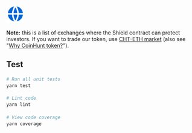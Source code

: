 [![Website](./img/global-fill.svg?raw=true&sanitize=true "Open website")](http://shieldfinance.net/)

**Note:** this is a list of exchanges where the Shield contract can protect investors. If you want to trade our token, use [CHT-ETH market](https://info.uniswap.org/token/0xa7e6b2ce535b83e82ab598e9e432705f8d7ce929) (also see "[Why CoinHunt token?](#why-coinhunt-token)").

## Test

``` bash
# Run all unit tests
yarn test

# Lint code
yarn lint

# View code coverage
yarn coverage
```

